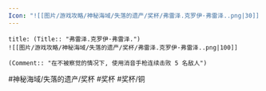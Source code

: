 ```yaml
---
Icon: "![[图片/游戏攻略/神秘海域/失落的遗产/奖杯/弗雷泽.克罗伊·弗雷泽..png|30]]"
---
```

```ad-common-bronze-trophy
title: (Title:: "弗雷泽.克罗伊·弗雷泽.")
![[图片/游戏攻略/神秘海域/失落的遗产/奖杯/弗雷泽.克罗伊·弗雷泽..png|100]]

(Comment:: "在不被察觉的情况下, 使用消音手枪连续击败 5 名敌人")
```

#神秘海域/失落的遗产/奖杯 #奖杯 #奖杯/铜
